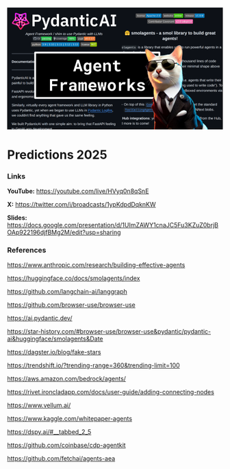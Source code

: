 ![thumbnail](thumbnail.png)

# Predictions 2025

### Links

**YouTube:** https://youtube.com/live/HVyq0n8qSnE

**X:** https://twitter.com/i/broadcasts/1ypKdpdDqknKW

**Slides:** https://docs.google.com/presentation/d/1UImZAWY1cnaJC5Fu3KZuZ0brjBOAp922196djfBMg2M/edit?usp=sharing

### References

https://www.anthropic.com/research/building-effective-agents

https://huggingface.co/docs/smolagents/index

https://github.com/langchain-ai/langgraph

https://github.com/browser-use/browser-use

https://ai.pydantic.dev/

https://star-history.com/#browser-use/browser-use&pydantic/pydantic-ai&huggingface/smolagents&Date

https://dagster.io/blog/fake-stars

https://trendshift.io/?trending-range=360&trending-limit=100

https://aws.amazon.com/bedrock/agents/

https://rivet.ironcladapp.com/docs/user-guide/adding-connecting-nodes

https://www.vellum.ai/

https://www.kaggle.com/whitepaper-agents

https://dspy.ai/#__tabbed_2_5

https://github.com/coinbase/cdp-agentkit

https://github.com/fetchai/agents-aea